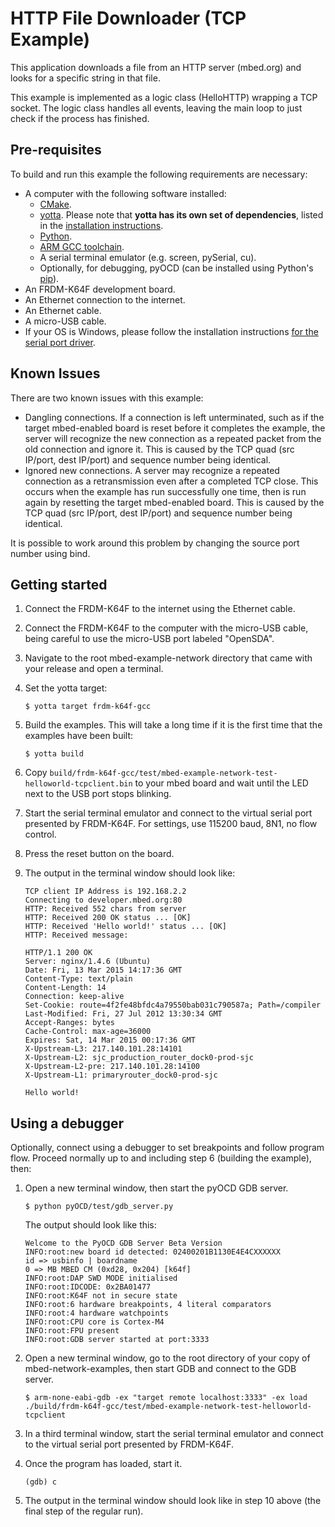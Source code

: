# HTTP File Downloader (TCP Example)

This application downloads a file from an HTTP server (mbed.org) and looks for a specific string in that file.

This example is implemented as a logic class (HelloHTTP) wrapping a TCP socket. The logic class handles all events, leaving the main loop to just check if the process has finished.

## Pre-requisites

To build and run this example the following requirements are necessary:

* A computer with the following software installed:
	* [CMake](http://www.cmake.org/download/).
	* [yotta](https://github.com/ARMmbed/yotta). Please note that **yotta has its own set of dependencies**, listed in the [installation instructions](http://armmbed.github.io/yotta/#installing-on-windows).
	* [Python](https://www.python.org/downloads/).
	* [ARM GCC toolchain](https://launchpad.net/gcc-arm-embedded).
	* A serial terminal emulator (e.g. screen, pySerial, cu).
	* Optionally, for debugging, pyOCD (can be installed using Python's [pip](https://pypi.python.org/pypi/pip)).
* An FRDM-K64F development board.
* An Ethernet connection to the internet.
* An Ethernet cable.
* A micro-USB cable.
* If your OS is Windows, please follow the installation instructions [for the serial port driver](https://developer.mbed.org/handbook/Windows-serial-configuration).

## Known Issues
There are two known issues with this example:
* Dangling connections. If a connection is left unterminated, such as if the target mbed-enabled board is reset before it completes the example, the server will recognize the new connection as a repeated packet from the old connection and ignore it.  This is caused by the TCP quad (src IP/port, dest IP/port) and sequence number being identical.
* Ignored new connections. A server may recognize a repeated connection as a retransmission even after a completed TCP close. This occurs when the example has run successfully one time, then is run again by resetting the target mbed-enabled board. This is caused by the TCP quad (src IP/port, dest IP/port) and sequence number being identical.

It is possible to work around this problem by changing the source port number using bind.

## Getting started

1. Connect the FRDM-K64F to the internet using the Ethernet cable.

2. Connect the FRDM-K64F to the computer with the micro-USB cable, being careful to use the micro-USB port labeled "OpenSDA".

3. Navigate to the root mbed-example-network directory that came with your release and open a terminal.

4. Set the yotta target:

    ```
    $ yotta target frdm-k64f-gcc
    ```

5. Build the examples. This will take a long time if it is the first time that the examples have been built:

    ```
    $ yotta build
    ```

6. Copy `build/frdm-k64f-gcc/test/mbed-example-network-test-helloworld-tcpclient.bin` to your mbed board and wait until the LED next to the USB port stops blinking.

7. Start the serial terminal emulator and connect to the virtual serial port presented by FRDM-K64F. For settings, use 115200 baud, 8N1, no flow control.

8. Press the reset button on the board.

9. The output in the terminal window should look like:

    ```
    TCP client IP Address is 192.168.2.2
    Connecting to developer.mbed.org:80
    HTTP: Received 552 chars from server
    HTTP: Received 200 OK status ... [OK]
    HTTP: Received 'Hello world!' status ... [OK]
    HTTP: Received message:

    HTTP/1.1 200 OK
    Server: nginx/1.4.6 (Ubuntu)
    Date: Fri, 13 Mar 2015 14:17:36 GMT
    Content-Type: text/plain
    Content-Length: 14
    Connection: keep-alive
    Set-Cookie: route=4f2fe48bfdc4a79550bab031c790587a; Path=/compiler
    Last-Modified: Fri, 27 Jul 2012 13:30:34 GMT
    Accept-Ranges: bytes
    Cache-Control: max-age=36000
    Expires: Sat, 14 Mar 2015 00:17:36 GMT
    X-Upstream-L3: 217.140.101.28:14101
    X-Upstream-L2: sjc_production_router_dock0-prod-sjc
    X-Upstream-L2-pre: 217.140.101.28:14100
    X-Upstream-L1: primaryrouter_dock0-prod-sjc

    Hello world!
    ```
## Using a debugger

Optionally, connect using a debugger to set breakpoints and follow program flow. Proceed normally up to and including step 6 (building the example), then:

1. Open a new terminal window, then start the pyOCD GDB server.

    ```
    $ python pyOCD/test/gdb_server.py
    ```

    The output should look like this:

    ```
    Welcome to the PyOCD GDB Server Beta Version
    INFO:root:new board id detected: 02400201B1130E4E4CXXXXXX
    id => usbinfo | boardname
    0 => MB MBED CM (0xd28, 0x204) [k64f]
    INFO:root:DAP SWD MODE initialised
    INFO:root:IDCODE: 0x2BA01477
    INFO:root:K64F not in secure state
    INFO:root:6 hardware breakpoints, 4 literal comparators
    INFO:root:4 hardware watchpoints
    INFO:root:CPU core is Cortex-M4
    INFO:root:FPU present
    INFO:root:GDB server started at port:3333
    ```

2. Open a new terminal window, go to the root directory of your copy of mbed-network-examples, then start GDB and connect to the GDB server.

    ```
    $ arm-none-eabi-gdb -ex "target remote localhost:3333" -ex load ./build/frdm-k64f-gcc/test/mbed-example-network-test-helloworld-tcpclient
    ```

3. In a third terminal window, start the serial terminal emulator and connect to the virtual serial port presented by FRDM-K64F.

4. Once the program has loaded, start it.

    ```
    (gdb) c
    ```

5. The output in the terminal window should look like in step 10 above (the final step of the regular run).
